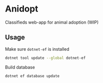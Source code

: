 # Anidopt
Classifieds web-app for animal adoption (WIP)

## Usage

Make sure `dotnet-ef` is installed

``` sh
dotnet tool update --global dotnet-ef
```

Build database

``` sh
dotnet ef database update
```
